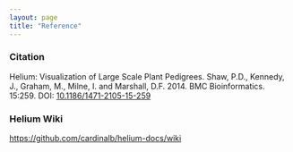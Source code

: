 ```yaml
---
layout: page
title: "Reference"
---
```


### Citation
Helium: Visualization of Large Scale Plant Pedigrees.
Shaw, P.D., Kennedy, J., Graham, M., Milne, I. and Marshall, D.F. 2014.
BMC Bioinformatics. 15:259. DOI: [10.1186/1471-2105-15-259](10.1186/1471-2105-15-259)

### Helium Wiki
https://github.com/cardinalb/helium-docs/wiki
